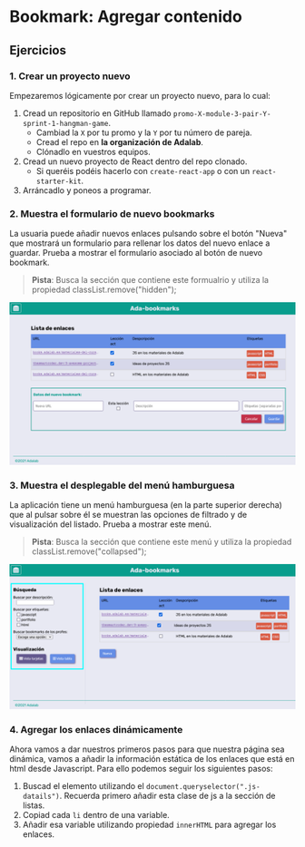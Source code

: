 # Bookmark: Agregar contenido

## Ejercicios

### 1. Crear un proyecto nuevo

Empezaremos lógicamente por crear un proyecto nuevo, para lo cual:

1. Cread un repositorio en GitHub llamado `promo-X-module-3-pair-Y-sprint-1-hangman-game`.
   - Cambiad la `X` por tu promo y la `Y` por tu número de pareja.
   - Cread el repo en **la organización de Adalab**.
   - Clónadlo en vuestros equipos.
2. Cread un nuevo proyecto de React dentro del repo clonado.
   - Si queréis podéis hacerlo con `create-react-app` o con un `react-starter-kit`.
3. Arráncadlo y poneos a programar.

### 2. Muestra el formulario de nuevo bookmarks

La usuaria puede añadir nuevos enlaces pulsando sobre el botón "Nueva" que mostrará un formulario para rellenar los datos del nuevo enlace a guardar. Prueba a mostrar el formulario asociado al botón de nuevo bookmark.

> **Pista**: Busca la sección que contiene este formualrio y utiliza la propiedad classList.remove("hidden");

![Screenshot del formulario para crear un nuevo enlace](../00-enunciado/README_screenshot_nueva.png)

### 3. Muestra el desplegable del menú hamburguesa

La aplicación tiene un menú hamburguesa (en la parte superior derecha) que al pulsar sobre él se muestran las opciones de filtrado y de visualización del listado. Prueba a mostrar este menú.

> **Pista**: Busca la sección que contiene este menú y utiliza la propiedad classList.remove("collapsed");

![Screenshot del menú desplegado](../00-enunciado/README_screenshot_menu.png)

### 4. Agregar los enlaces dinámicamente

Ahora vamos a dar nuestros primeros pasos para que nuestra página sea dinámica, vamos a añadir la información estática de los enlaces que está en html desde Javascript. Para ello podemos seguir los siguientes pasos:

1.  Buscad el elemento utilizando el `document.queryselector(".js-datails")`. Recuerda primero añadir esta clase de js a la sección de listas.
2.  Copiad cada `li` dentro de una variable.
3.  Añadir esa variable utilizando propiedad `innerHTML` para agregar los enlaces.

